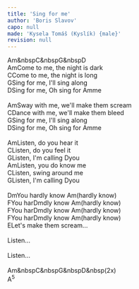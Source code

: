 ```yaml
---
title: 'Sing for me'
author: 'Boris Slavov'
capo: null
made: 'Kysela Tomáš (Kyslík) {male}'
revision: null
---
```


<wrapper><chord>Am&nbspC&nbspG&nbspD</chord></wrapper><br>
<verse number="1:"></verse><wrapper><chord>Am</chord></wrapper>Come to me, the night is dark<br>
<wrapper><chord>C</chord></wrapper>Come to me, the night is long<br>
<wrapper><chord>G</chord></wrapper>Sing for me, I'll sing along<br>
<wrapper><chord>D</chord></wrapper>Sing for me, Oh sing for <wrapper><chord>Am</chord></wrapper>me<br>
<br>
<verse number="2:"></verse><wrapper><chord>Am</chord></wrapper>Sway with me, we'll make them scream<br>
<wrapper><chord>C</chord></wrapper>Dance with me, we'll make them bleed<br>
<wrapper><chord>G</chord></wrapper>Sing for me, I'll sing along<br>
<wrapper><chord>D</chord></wrapper>Sing for me, Oh sing for <wrapper><chord>Am</chord></wrapper>me<br>
<br>
<verse number="R:"></verse><wrapper><chord>Am</chord></wrapper>Listen, do you hear it<br>
<wrapper><chord>C</chord></wrapper>Listen, do you feel it<br>
<wrapper><chord>G</chord></wrapper>Listen, I'm calling <wrapper><chord>D</chord></wrapper>you<br>
<wrapper><chord>Am</chord></wrapper>Listen, you do know me<br>
<wrapper><chord>C</chord></wrapper>Listen, swing around me<br>
<wrapper><chord>G</chord></wrapper>Listen, I'm calling <wrapper><chord>D</chord></wrapper>you<br>
<br>
<verse number="3:"></verse><wrapper><chord>Dm</chord></wrapper>You hardly know <wrapper><chord>Am</chord></wrapper>(hardly know)<br>
<wrapper><chord>F</chord></wrapper>You har<wrapper><chord>Dm</chord></wrapper>dly know <wrapper><chord>Am</chord></wrapper>(hardly know)<br>
<wrapper><chord>F</chord></wrapper>You har<wrapper><chord>Dm</chord></wrapper>dly know <wrapper><chord>Am</chord></wrapper>(hardly know)<br>
<wrapper><chord>F</chord></wrapper>You har<wrapper><chord>Dm</chord></wrapper>dly know <wrapper><chord>Am</chord></wrapper>(hardly know)<br>
<wrapper><chord>E</chord></wrapper>Let's make them scream...<br>
<br>
<verse number="R:"></verse>Listen...<br>
<br>
<verse number="R:"></verse>Listen...<br>
<br>
<wrapper><chord>Am&nbspC&nbspG&nbspD&nbsp(2x)</chord></wrapper><br>
<wrapper><chord>A<sup>5</sup></chord></wrapper>